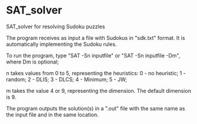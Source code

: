 # SAT_solver
SAT_solver for resolving Sudoku puzzles

The program receives as input a file with Sudokus in "sdk.txt" format. It is automatically implementing the Sudoku rules.

To run the program, type "SAT -Sn inputfile" or "SAT -Sn inputfile -Dm", where Dm is optional;

n takes values from 0 to 5, representing the heuristics: 0 - no heuristic; 1 - random; 2 - DLIS; 3 - DLCS; 4 - Minimum; 5 - JW; 

m takes the value 4 or 9, representing the dimension. The default dimension is 9.

The program outputs the solution(s) in a ".out" file with the same name as the input file and in the same location.
